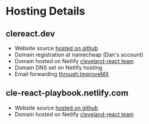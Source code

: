 # Hosting Details

## clereact.dev
- Website source [hosted on github](https://github.com/clereact/clereact)
- Domain registration at namecheap (Dan's account)
- Domain hosted on Netlify [cleveland-react team](https://app.netlify.com/teams/cleveland-react)
- Domain DNS set on Netlify hosting
- Email forwarding [through ImproveMX](https://app.improvmx.com)

## cle-react-playbook.netlify.com
- Website source [hosted on github](https://github.com/clereact/cle-react-playbook)
- Domain hosted on Netlify [cleveland-react team](https://app.netlify.com/teams/cleveland-react)